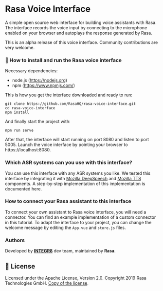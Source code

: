 # Rasa Voice Interface

A simple open source web interface for building voice assistants with
Rasa. The interface records the voice input by connecting to the microphone
enabled on your browser and autoplays the response generated by Rasa.

This is an alpha release of this voice interface. Community contributions
are very welcome.

### 🤖 How to install and run the Rasa voice interface

Necessary dependencies:
- node.js (https://nodejs.org)
- npm (https://www.npmjs.com/)


This is how you get the interface downloaded and ready to run:
```
git clone https://github.com/RasaHQ/rasa-voice-interface.git
cd rasa-voice-interface
npm install
```
And finally start the project with:
```
npm run serve
```

After that, the interface will start running on port 8080 and listen to port 5005. Launch
the voice interface by pointing your browser to https://localhost:8080.

### Which ASR systems can you use with this interface?
You can use this interface with any ASR systems you like. We tested this interface by 
integrating it with [Mozilla DeepSpeech](https://github.com/mozilla/DeepSpeech) and [Mozilla TTS](https://github.com/mozilla/TTS) components. A step-by-step implementation of this implementation
is documented here.

### How to connect your Rasa assistant to this interface
To connect your own assistant to Rasa voice interface, you will need a connector. You can find an
example implementation of a custom connector in this tutorial. To adapt the interface to your 
project, you can change the welcome message by editing the `App.vue` and `store.js` files.


### Authors
Developed by [**INTEGR8**](https://www.integr8.com/) dev team, maintained by **Rasa**.


## :gift: License
Licensed under the Apache License, Version 2.0.
Copyright 2019 Rasa Technologies GmbH. [Copy of the license](LICENSE.txt).
